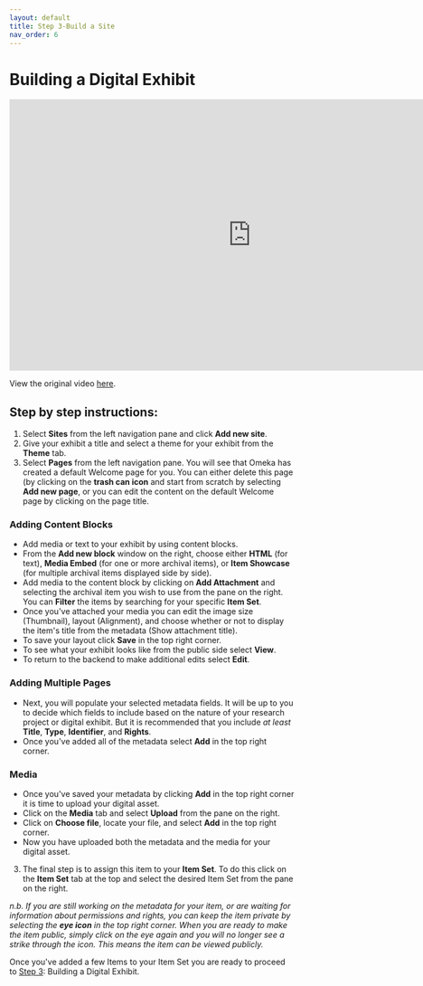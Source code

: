 ```yaml
---
layout: default
title: Step 3-Build a Site
nav_order: 6
---
```


# Building a Digital Exhibit
<iframe height="480" width="853" allowfullscreen frameborder=0 src="https://echo360.ca/media/64184964-1588-448f-bf61-680f8b368620/public?autoplay=false&automute=false"></iframe>

View the original video [here](https://echo360.ca/media/64184964-1588-448f-bf61-680f8b368620/public).


## Step by step instructions:

1. Select **Sites** from the left navigation pane and click **Add new site**.
2. Give your exhibit a title and select a theme for your exhibit from the **Theme** tab.
3. Select **Pages** from the left navigation pane. You will see that Omeka has created a default Welcome page for you. You can either delete this page (by clicking on the **trash can icon** and start from scratch by selecting **Add new page**, or you can edit the content on the default Welcome page by clicking on the page title.

### Adding Content Blocks
- Add media or text to your exhibit by using content blocks.
- From the **Add new block** window on the right, choose either **HTML** (for text), **Media Embed** (for one or more archival items), or **Item Showcase** (for multiple archival items displayed side by side).
- Add media to the content block by clicking on **Add Attachment** and selecting the archival item you wish to use from the pane on the right. You can **Filter** the items by searching for your specific **Item Set**. 
- Once you've attached your media you can edit the image size (Thumbnail), layout (Alignment), and choose whether or not to display the item's title from the metadata (Show attachment title).
- To save your layout click **Save** in the top right corner.
- To see what your exhibit looks like from the public side select **View**.
- To return to the backend to make additional edits select **Edit**.

### Adding Multiple Pages

- Next, you will populate your selected metadata fields. It will be up to you to decide which fields to include based on the nature of your research project or digital exhibit. But it is recommended that you include *at least* **Title**, **Type**, **Identifier**, and **Rights**.
- Once you've added all of the metadata select **Add** in the top right corner.

### Media
- Once you've saved your metadata by clicking **Add** in the top right corner it is time to upload your digital asset.
- Click on the **Media** tab and select **Upload** from the pane on the right.
- Click on **Choose file**, locate your file, and select **Add** in the top right corner. 
- Now you have uploaded both the metadata and the media for your digital asset.


3. The final step is to assign this item to your **Item Set**. To do this click on the **Item Set** tab at the top and select the desired Item Set from the pane on the right.

*n.b. If you are still working on the metadata for your item, or are waiting for information about permissions and rights, you can keep the item private by selecting the **eye icon** in the top right corner. When you are ready to make the item public, simply click on the eye again and you will no longer see a strike through the icon. This means the item can be viewed publicly.*

Once you've added a few Items to your Item Set you are ready to proceed to [Step 3](step3): Building a Digital Exhibit.
 
